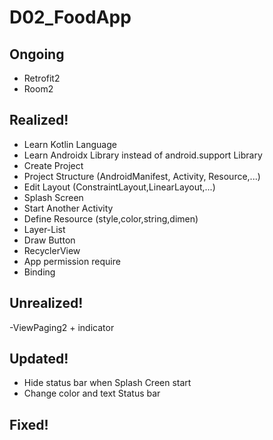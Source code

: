 # D02_FoodApp

## Ongoing
  - Retrofit2
  - Room2
  

## Realized!
  - Learn Kotlin Language
  - Learn Androidx Library instead of android.support Library
  - Create Project
  - Project Structure (AndroidManifest, Activity, Resource,...)
  - Edit Layout (ConstraintLayout,LinearLayout,...)
  - Splash Screen
  - Start Another Activity
  - Define Resource (style,color,string,dimen)
  - Layer-List
  - Draw Button
  - RecyclerView
  - App permission require
  - Binding

## Unrealized!
  -ViewPaging2 + indicator
  
## Updated!
  - Hide status bar when Splash Creen start
  - Change color and text Status bar
## Fixed!
 
